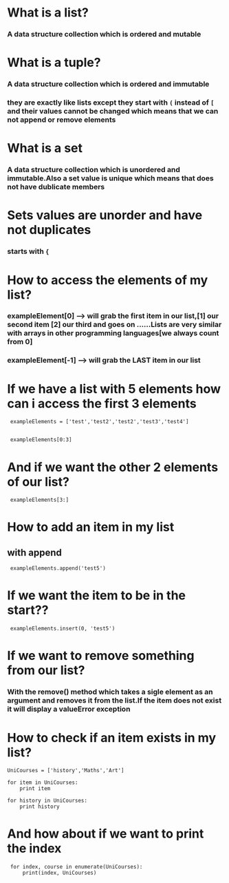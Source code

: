 # What is a list?

### A data structure collection which is ordered and mutable

# What is a tuple?

### A data structure collection which is ordered and immutable

### they are exactly like lists except they start with `(` instead of `[` and their values cannot be changed which means that we can not append or remove elements

# What is a set

### A data structure collection which is unordered and immutable.Also a set value is unique which means that does not have dublicate members

# Sets values are unorder and have not duplicates

### starts with `{`

# How to access the elements of my list?

### exampleElement[0] --> will grab the first item in our list,[1] our second item [2] our third and goes on ......Lists are very similar with arrays in other programming languages[we always count from 0]

### exampleElement[-1] --> will grab the LAST item in our list

# If we have a list with 5 elements how can i access the first 3 elements

```
 exampleElements = ['test','test2','test2','test3','test4']


 exampleElements[0:3]
```

# And if we want the other 2 elements of our list?

```
 exampleElements[3:]
```

# How to add an item in my list

## with append

```
 exampleElements.append('test5')
```

# If we want the item to be in the start??

```
 exampleElements.insert(0, 'test5')
```

# If we want to remove something from our list?

### With the remove() method which takes a sigle element as an argument and removes it from the list.If the item does not exist it will display a valueError exception

# How to check if an item exists in my list?

```
UniCourses = ['history','Maths','Art']

for item in UniCourses:
    print item

for history in UniCourses:
    print history
```

# And how about if we want to print the index

```
 for index, course in enumerate(UniCourses):
     print(index, UniCourses)
```

